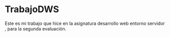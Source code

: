 # TrabajoDWS
Este es mi trabajo que hice en la asignatura desarrollo web entorno servidor , para la segunda evaluación.
